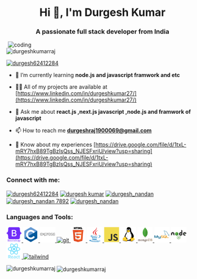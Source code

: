 <h1 align="center">Hi 👋, I'm Durgesh Kumar</h1>
<h3 align="center">A passionate full stack developer from India</h3>

<img align ="right" alt=" coding" width="500" src="https:[//camo.githubusercontent.com/19db51af5f90f1b152bc0b9078f5fe97053955be5074f03f17019c70345bdcdb/68747470733a2f2f6d69726f2e6d656469756d2e636f6d2f6d61782f313336302f302a37513379765349765f7430696f4a2d5a2e676966](https://www.google.com/url?sa=i&url=https%3A%2F%2Fwww.exploreture.com%2Fjobs%2Fdeveloper-jobs-at-hcl-in-bangalore-india%2F&psig=AOvVaw3lWzfilY_vhiu2O_cVLF7y&ust=1730265190577000&source=images&cd=vfe&opi=89978449&ved=0CBQQjRxqFwoTCLjFxqXqsokDFQAAAAAdAAAAABAE)">

<p align="left"> <img src="https://komarev.com/ghpvc/?username=durgeshkumarraj&label=Profile%20views&color=0e75b6&style=flat" alt="durgeshkumarraj" /> </p>

<p align="left"> <a href="https://twitter.com/durgesh62412284" target="blank"><img src="https://img.shields.io/twitter/follow/durgesh62412284?logo=twitter&style=for-the-badge" alt="durgesh62412284" /></a> </p>


- 🌱 I’m currently learning **node.js and javascript framwork and etc**

- 👨‍💻 All of my projects are available at [https://www.linkedin.com/in/durgeshkumar27/](https://www.linkedin.com/in/durgeshkumar27/)

- 💬 Ask me about **react.js ,next.js javascript ,node.js and framwork of javascript**

- 📫 How to reach me **durgeshraj1900069@gmail.com**

- 📄 Know about my experiences [https://drive.google.com/file/d/1txL-mRY7hxB89TgBzIsQss_NJESFxriU/view?usp=sharing](https://drive.google.com/file/d/1txL-mRY7hxB89TgBzIsQss_NJESFxriU/view?usp=sharing)

<h3 align="left">Connect with me:</h3>
<p align="left">
<a href="https://twitter.com/durgesh62412284" target="blank"><img align="center" src="https://raw.githubusercontent.com/rahuldkjain/github-profile-readme-generator/master/src/images/icons/Social/twitter.svg" alt="durgesh62412284" height="30" width="40" /></a>
<a href="https://linkedin.com/in/durgesh kumar" target="blank"><img align="center" src="https://raw.githubusercontent.com/rahuldkjain/github-profile-readme-generator/master/src/images/icons/Social/linked-in-alt.svg" alt="durgesh kumar" height="30" width="40" /></a>
<a href="https://fb.com/durgesh_nandan" target="blank"><img align="center" src="https://raw.githubusercontent.com/rahuldkjain/github-profile-readme-generator/master/src/images/icons/Social/facebook.svg" alt="durgesh_nandan" height="30" width="40" /></a>
<a href="https://instagram.com/durgesh_nandan 7892" target="blank"><img align="center" src="https://raw.githubusercontent.com/rahuldkjain/github-profile-readme-generator/master/src/images/icons/Social/instagram.svg" alt="durgesh_nandan 7892" height="30" width="40" /></a>
<a href="https://www.leetcode.com/durgesh_nandan" target="blank"><img align="center" src="https://raw.githubusercontent.com/rahuldkjain/github-profile-readme-generator/master/src/images/icons/Social/leet-code.svg" alt="durgesh_nandan" height="30" width="40" /></a>
</p>

<h3 align="left">Languages and Tools:</h3>
<p align="left"> <a href="https://getbootstrap.com" target="_blank" rel="noreferrer"> <img src="https://raw.githubusercontent.com/devicons/devicon/master/icons/bootstrap/bootstrap-plain-wordmark.svg" alt="bootstrap" width="40" height="40"/> </a> <a href="https://www.cprogramming.com/" target="_blank" rel="noreferrer"> <img src="https://raw.githubusercontent.com/devicons/devicon/master/icons/c/c-original.svg" alt="c" width="40" height="40"/> </a> <a href="https://expressjs.com" target="_blank" rel="noreferrer"> <img src="https://raw.githubusercontent.com/devicons/devicon/master/icons/express/express-original-wordmark.svg" alt="express" width="40" height="40"/> </a> <a href="https://git-scm.com/" target="_blank" rel="noreferrer"> <img src="https://www.vectorlogo.zone/logos/git-scm/git-scm-icon.svg" alt="git" width="40" height="40"/> </a> <a href="https://www.w3.org/html/" target="_blank" rel="noreferrer"> <img src="https://raw.githubusercontent.com/devicons/devicon/master/icons/html5/html5-original-wordmark.svg" alt="html5" width="40" height="40"/> </a> <a href="https://www.java.com" target="_blank" rel="noreferrer"> <img src="https://raw.githubusercontent.com/devicons/devicon/master/icons/java/java-original.svg" alt="java" width="40" height="40"/> </a> <a href="https://developer.mozilla.org/en-US/docs/Web/JavaScript" target="_blank" rel="noreferrer"> <img src="https://raw.githubusercontent.com/devicons/devicon/master/icons/javascript/javascript-original.svg" alt="javascript" width="40" height="40"/> </a> <a href="https://www.linux.org/" target="_blank" rel="noreferrer"> <img src="https://raw.githubusercontent.com/devicons/devicon/master/icons/linux/linux-original.svg" alt="linux" width="40" height="40"/> </a> <a href="https://www.mongodb.com/" target="_blank" rel="noreferrer"> <img src="https://raw.githubusercontent.com/devicons/devicon/master/icons/mongodb/mongodb-original-wordmark.svg" alt="mongodb" width="40" height="40"/> </a> <a href="https://www.mysql.com/" target="_blank" rel="noreferrer"> <img src="https://raw.githubusercontent.com/devicons/devicon/master/icons/mysql/mysql-original-wordmark.svg" alt="mysql" width="40" height="40"/> </a> <a href="https://nodejs.org" target="_blank" rel="noreferrer"> <img src="https://raw.githubusercontent.com/devicons/devicon/master/icons/nodejs/nodejs-original-wordmark.svg" alt="nodejs" width="40" height="40"/> </a> <a href="https://reactjs.org/" target="_blank" rel="noreferrer"> <img src="https://raw.githubusercontent.com/devicons/devicon/master/icons/react/react-original-wordmark.svg" alt="react" width="40" height="40"/> </a> <a href="https://tailwindcss.com/" target="_blank" rel="noreferrer"> <img src="https://www.vectorlogo.zone/logos/tailwindcss/tailwindcss-icon.svg" alt="tailwind" width="40" height="40"/> </a> </p>

<p><img align="left" src="https://github-readme-stats.vercel.app/api/top-langs?username=durgeshkumarraj&show_icons=true&locale=en&layout=compact" alt="durgeshkumarraj" /></p>

<p>&nbsp;<img align="center" src="https://github-readme-stats.vercel.app/api?username=durgeshkumarraj&show_icons=true&locale=en" alt="durgeshkumarraj" /></p>
